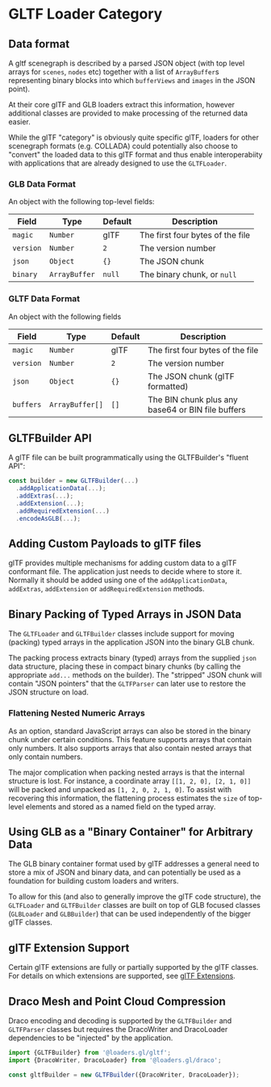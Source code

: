 # GLTF Loader Category

## Data format

A gltf scenegraph is described by a parsed JSON object (with top level arrays for `scenes`, `nodes` etc) together with a list of `ArrayBuffer`s representing binary blocks into which `bufferViews` and `images` in the JSON point).

At their core glTF and GLB loaders extract this information, however additional classes are provided to make processing of the returned data easier.

While the glTF "category" is obviously quite specific glTF, loaders for other scenegraph formats (e.g. COLLADA) could potentially also choose to "convert" the loaded data to this glTF format and thus enable interoperabiity with applications that are already designed to use the `GLTFLoader`.

### GLB Data Format

An object with the following top-level fields:

| Field     | Type          | Default   | Description |
| ---       | ---           | ---       | --- |
| `magic`   | `Number`      | glTF      | The first four bytes of the file |
| `version` | `Number`      | `2`       | The version number |
| `json`    | `Object`      | `{}`      | The JSON chunk  |
| `binary`  | `ArrayBuffer` | `null`    | The binary chunk, or `null` |


### GLTF Data Format

An object with the following fields

| Field     | Type            | Default   | Description |
| ---       | ---             | ---       | --- |
| `magic`   | `Number`        | glTF      | The first four bytes of the file |
| `version` | `Number`        | `2`       | The version number |
| `json`    | `Object`        | `{}`      | The JSON chunk (glTF formatted)  |
| `buffers` | `ArrayBuffer[]` | `[]`      | The BIN chunk plus any base64 or BIN file buffers |


## GLTFBuilder API

A glTF file can be built programmatically using the GLTFBuilder's "fluent API":

```js
const builder = new GLTFBuilder(...)
  .addApplicationData(...);
  .addExtras(...);
  .addExtension(...);
  .addRequiredExtension(...)
  .encodeAsGLB(...);
```

## Adding Custom Payloads to glTF files

glTF provides multiple mechanisms for adding custom data to a glTF conformant file. The application just needs to decide where to store it. Normally it should be added using one of the `addApplicationData`, `addExtras`, `addExtension` or `addRequiredExtension` methods.

## Binary Packing of Typed Arrays in JSON Data

The `GLTFLoader` and `GLTFBuilder` classes include support for moving (packing) typed arrays in the application JSON into the binary GLB chunk.

The packing process extracts binary (typed) arrays from the supplied `json` data structure, placing these in compact binary chunks (by calling the appropriate `add...` methods on the builder). The "stripped" JSON chunk will contain "JSON pointers" that the `GLTFParser` can later use to restore the JSON structure on load.

### Flattening Nested Numeric Arrays

As an option, standard JavaScript arrays can also be stored in the binary chunk under certain conditions. This feature supports arrays that contain only numbers. It also supports arrays that also contain nested arrays that only contain numbers.

The major complication when packing nested arrays is that the internal structure is lost. For instance, a coordinate array `[[1, 2, 0], [2, 1, 0]]` will be packed and unpacked as `[1, 2, 0, 2, 1, 0]`. To assist with recovering this information, the flattening process estimates the `size` of top-level elements and stored as a named field on the typed array.

## Using GLB as a "Binary Container" for Arbitrary Data

The GLB binary container format used by glTF addresses a general need to store a mix of JSON and binary data, and can potentially be used as a foundation for building custom loaders and writers.

To allow for this (and also to generally improve the glTF code structure), the `GLTFLoader` and `GLTFBuilder` classes are built on top of GLB focused classes (`GLBLoader` and `GLBBuilder`) that can be used independently of the bigger glTF classes.

## glTF Extension Support

Certain glTF extensions are fully or partially supported by the glTF classes. For details on which extensions are supported, see [glTF Extensions](docs/api-reference/gltf-loaders/gltf-extensions).

## Draco Mesh and Point Cloud Compression

Draco encoding and decoding is supported by the `GLTFBuilder` and `GLTFParser` classes but requires the DracoWriter and DracoLoader dependencies to be "injected" by the application.

```js
import {GLTFBuilder} from '@loaders.gl/gltf';
import {DracoWriter, DracoLoader} from '@loaders.gl/draco';

const gltfBuilder = new GLTFBuilder({DracoWriter, DracoLoader});
```
